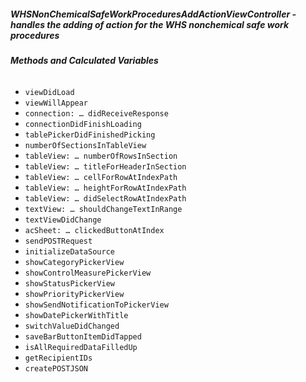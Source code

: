 ##### **WHSNonChemicalSafeWorkProceduresAddActionViewController** - handles the adding of action for the WHS nonchemical safe work procedures

###### **Methods and Calculated Variables**
- `viewDidLoad`
- `viewWillAppear`
- `connection: … didReceiveResponse`
- `connectionDidFinishLoading`
- `tablePickerDidFinishedPicking`
- `numberOfSectionsInTableView`
- `tableView: … numberOfRowsInSection`
- `tableView: … titleForHeaderInSection`
- `tableView: … cellForRowAtIndexPath`
- `tableView: … heightForRowAtIndexPath`
- `tableView: … didSelectRowAtIndexPath`
- `textView: … shouldChangeTextInRange`
- `textViewDidChange`
- `acSheet: … clickedButtonAtIndex`
- `sendPOSTRequest`
- `initializeDataSource`
- `showCategoryPickerView`
- `showControlMeasurePickerView`
- `showStatusPickerView`
- `showPriorityPickerView`
- `showSendNotificationToPickerView`
- `showDatePickerWithTitle`
- `switchValueDidChanged`
- `saveBarButtonItemDidTapped`
- `isAllRequiredDataFilledUp`
- `getRecipientIDs`
- `createPOSTJSON`